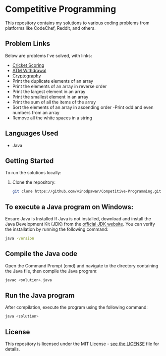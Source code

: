 # Competitive Programming

This repository contains my solutions to various coding problems from platforms like CodeChef, Reddit, and others.

## Problem Links

Below are problems I've solved, with links:

- [Cricket Scoring](https://old.reddit.com/r/dailyprogrammer/comments/7x81yg/20180213_challenge_351_easy_cricket_scoring/)  
- [ATM Withdrawal](https://old.reddit.com/r/dailyprogrammer_ideas/comments/51kuhx/easyconverting_notes/)  
- [Cryptography](https://old.reddit.com/r/dailyprogrammer_ideas/comments/10cw05/easyintermediate_positionbased_cryptography/)  
- Print the duplicate elements of an array
- Print the elements of an array in reverse order
- Print the largest element in an array
- Print the smallest element in an array
- Print the sum of all the items of the array
- Sort the elements of an array in ascending order
-Print odd and even numbers from an array
- Remove all the white spaces in a string  

## Languages Used

- Java

## Getting Started

To run the solutions locally:

1. Clone the repository:
   ```bash
   git clone https://github.com/vinodpawar/Competitive-Programming.git
   ```
   
## To execute a Java program on Windows:

Ensure Java is Installed
If Java is not installed, download and install the Java Development Kit (JDK) from the [official JDK website](https://www.oracle.com/java/technologies/javase/jdk17-archive-downloads.html). You can verify the installation by running the following command:
   ```bash
   java -version
   ```
## Compile the Java code

Open the Command Prompt (cmd) and navigate to the directory containing the Java file, then compile the Java program:
   ```bash
   javac <solution>.java
   ```
## Run the Java program
After compilation, execute the program using the following command:
   ```bash
   java <solution>
   ```
## License

This repository is licensed under the MIT License - [see the LICENSE]() file for details.
